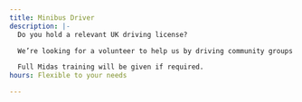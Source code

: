 ```yaml
---
title: Minibus Driver
description: |-
  Do you hold a relevant UK driving license?

  We’re looking for a volunteer to help us by driving community groups to different venues in the local area.

  Full Midas training will be given if required.
hours: Flexible to your needs

---
```

